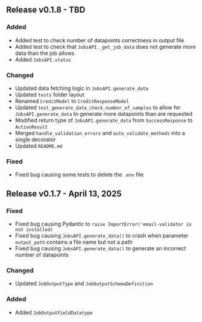 ## Release v0.1.8 - TBD

### Added

- Added test to check number of datapoints correctness in output file
- Added test to check that `JobsAPI._get_job_data` does not generate more data than the job allows
- Added `JobsAPI.status`

### Changed

- Updated data fetching logic in `JobsAPI.generate_data`
- Updated `tests` folder layout
- Renamed `CreditModel` to `CreditResponseModel`
- Updated `test_generate_data_check_number_of_samples` to allow for `JobsAPI.generate_data` to generate more datapoints than
  are requested
- Modified return type of `JobsAPI.generate_data` from `SuccessResponse` to `ActionResult`
- Merged `handle_validation_errors` and `auto_validate_methods` into a single decorator
- Updated `README.md`

### Fixed

- Fixed bug causing some tests to delete the `.env` file

## Release v0.1.7 - April 13, 2025

### Fixed

- Fixed bug causing Pydantic to `raise ImportError('email-validator is not installed)`
- Fixed bug causing `JobsAPI.generate_data()` to crash when parameter `output_path` contains a file name but not a path
- Fixed bug causing `JobsAPI.generate_data()` to generate an incorrect number of datapoints

### Changed

- Updated `JobOutputType` and `JobOutputSchemaDefinition`

### Added

- Added `JobOutputFieldDatatype`